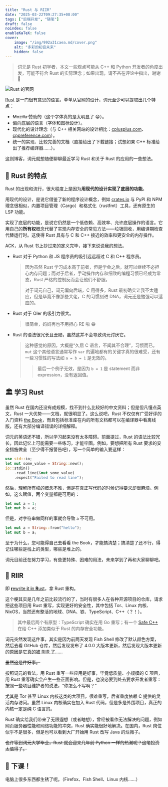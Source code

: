 ```yaml
---
title: "Rust 与 RIIR"
date: "2025-03-22T09:27:35+08:00"
tags: ["后端开发", "随笔"]
draft: false
noindex: false
enableKaTeX: false
cover:
    image: "/img/992a31caea.md/cover.png"
    alt: "多彩的初音未来"
    hidden: false
---
```


> 词元是 Rust 初学者，本文一些观点可能从 C++ 和 Python 开发者的角度出发，可能不符合 Rust 的实际理念；如果出现，请不吝在评论中指出，谢谢 🙏

![Rust 的官网](/img/992a31caea.md/1.png)

[Rust](https://www.rust-lang.org) 是一门很有意思的语言。单单从官网的设计，词元至少可以提取出几个特点：

- ~~Mozilla 赞助的~~（这个字体真的是太明显了 😁）。
- 偏向底层的语言（字体和图标设计）。
- 现代化的设计理念（与 C++ 相关网站的设计相比：[cplusplus.com](https://cplusplus.com/)、[cppreference.com](https://en.cppreference.com/w/)）。
- 统一的实现、比较完善的文档（直接给出了下载链接；试想如果 C++ 标准给出了推荐编译器……）。

这则博客，词元就想随便聊聊最近学习 Rust 和关于 Rust 的应用的一些想法。

## 🫤 Rust 的特点

Rust 的出现和流行，很大程度上是因为**用现代的设计实现了底层的功能**。

用现代的设计，是说它借鉴了新的程序设计概念，例如 [crates.io](https://crates.io) 与 PyPI 和 NPM 理念很相似，内置项目管理（Cargo）和格式化（rustfmt）工具，还有原生的 LSP 功能。

实现了底层的功能，是说它仍然是一个低依赖、高效率、允许底层操作的语言。它用自己的**所有权**概念代替了实现内存安全的常见方法——垃圾回收，用编译期检查代替运行时。这使得 Rust 具有与 C 和 C++ 接近的效率和更安全的内存操作。

ACK，从 Rust 书上抄过来的定义完毕，接下来说说我的想法。

- Rust 对于 Python 和 JS 程序员的吸引远远超过 C 和 C++ 程序员。
  > 因为虽然 Rust 学习成本高于前者，但是学会之后，就可以继续不必担心内存问题；而对于后者，手动操作内存和细致的编程习惯已经成为常态，Rust 严格的控制反而会让他们不舒服。
  > 
  > 对于词元自己，词元偏向后端，C 用得多，Rust 最初确实让我不太适应，但是毕竟不像那些大佬，C 的习惯刻进 DNA，词元还是勉强可以适应的。
- Rust 对于 OIer 的吸引力很大。
  > 很简单，妈妈再也不用担心 RE 啦 😁
- Rust 的语法很冗长且丑陋，虽然这并不会导致词元讨厌它。
  > 这种感觉的原因，大概是“久居 C 语言，不闻其不合理”，习惯而已。`mut` 这个其他语言通常写作 `var` 的遍地都有的关键字真的很难受，还有一些习惯性的写法如 `a = b = 1` 是无效的。
  > > 最后一个例子无效，是因为 `b = 1` 是 statement 而非 expression，没有返回值。

## 🏛️ 学习 Rust

虽然 Rust 在国内还没有成规模，找不到什么比较好的中文资料；但是但凡懂点英文，Rust 一大优势——文档，就很明显了。这么说吧，Rust 不仅仅有广受好评的入门资料 [the Book](https://doc.rust-lang.org/book/)，而且包括标准库在内的所有文档都可以在编译器中看离线版，还有大部分编译错误的详细解释。

词元的英语还不错，所以学习起来没有太多障碍。前面提过，Rust 的语法比较冗长，因此记忆上可能需要一些练习，才能牢固。例如，要想把所有 Rust 要求的安全措施做全（至少得不报警告吧），写一个简单的输入要这样：

```rust
use std::io;
let mut some_value = String::new();
io::stdin()
    .read_line(&mut some_value)
    .expect("Failed to read line");
```

然后，理解所有权的概念不难，但是在真正写代码的时候记得要求却很麻烦。例如，这么赋值，两个变量都是可用的：

```rust
let mut a = 1;
let mut b = a;
```

但是，对字符串做同样的事就会导致 `a` 不可用。

```rust
let mut a = String::from("hello");
let mut b = a;
```

至于为什么，您可能得自己去看看 the Book，才能搞清楚；搞清楚了还不行，得记住哪些是栈上的类型，哪些是堆上的。

词元目前还在努力学习，有些更特殊、困难的用法，未来学到了再和大家聊聊吧。

## 🤬 RIIR

即 [**r**ewrite **i**t **i**n **R**ust](https://github.com/ansuz/RIIR)，拿 Rust 重构。

这个梗其实是几年之前比较流行的了，当时有很多人在各种开源项目的仓库，请求把这些项目用 Rust 重写，实现更好的安全性，其中包括 Tor、Linux 内核、NixOS，当然还有整活的地球、DNA、铁、TypeScript、C++（？！）。

> 其中最后两个有原型：TypeScript 确实在用 Go 重写；有一个 [Safe C++](https://safecpp.org/draft.html) 在给 C++ 添加类似于 Rust 的内存安全功能。

词元突然发现这件事，其实是因为前两天发现 Fish Shell 修改了默认颜色方案，然后去看 GitHub 仓库，然后发现发布了 4.0.0 大版本更新，然后发现大版本更新的原因是它[真的被 RIIR 了](https://fishshell.com/docs/current/relnotes.html#fish-4-0-0-released-february-27-2025)……

~~虽然这是件好事。~~

按照词元的看法，用 Rust 重写一些应用是好事，毕竟低质量、小规模的 C 项目，用 Rust 重写确实会产生一些正面影响。但是，也没必要到处去要求开发者重写：按照一些项目维护者的说法，“你怎么不写啊？”

尤其是 Tor 甚至 Linux 内核这类的大项目，很难重写，后者重度依赖 C 提供的灵活内存访问。虽然 Linux 内核确实在加入 Rust 代码，但是多是外围项目，真正的内核一定是纯 C 语言的。

Rust 确实给我们带来了无限遐想（或者瞎想），曾经被看作无法解决的问题，例如网页服务器性能和网络功能的冲突，Rust 确实能很好地解决。在国内，Rust 岗位似乎不是很多，但是也可以看到大厂开始用 Rust 改写 Java 的烂摊子。

~~也许等到词元大学毕业，Rust 就会迎来几年前 Python 一样的热潮呢？这笔投资太值得了。~~

## 🎇 下课！

电脑上很多东西都生锈了呢。（Firefox、Fish Shell、Linux 内核……）
